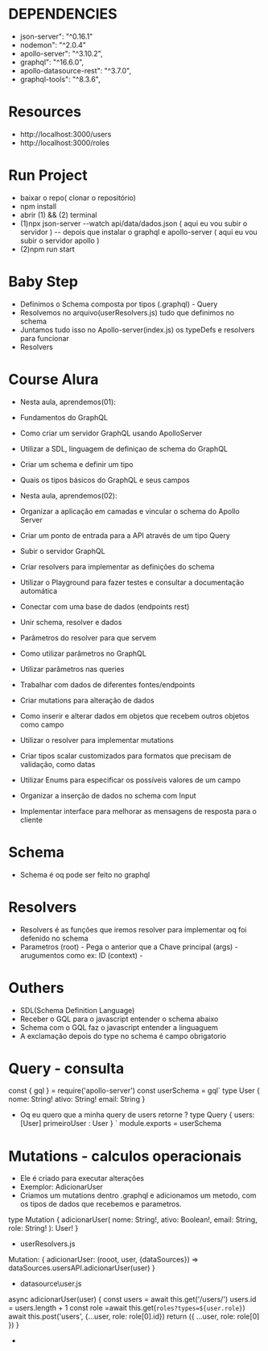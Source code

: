 # DEPENDENCIES 
- json-server": "^0.16.1"
- nodemon": "^2.0.4"
- apollo-server": "^3.10.2",
- graphql": "^16.6.0",
- apollo-datasource-rest": "^3.7.0",
- graphql-tools": "^8.3.6",


# Resources
- http://localhost:3000/users
- http://localhost:3000/roles

# Run Project
- baixar o repo( clonar o repositório)
- npm install 
- abrir (1) && (2) terminal
- (1)npx json-server --watch api/data/dados.json ( aqui eu vou subir o servidor )
-- depois que instalar o graphql e apollo-server ( aqui eu vou subir o servidor apollo )
- (2)npm run start

# Baby Step
- Definimos o Schema composta por tipos (.graphql)  - Query
- Resolvemos no arquivo(userResolvers.js) tudo que definimos no schema
- Juntamos tudo isso no Apollo-server(index.js) os typeDefs e resolvers para funcionar
- Resolvers 



# Course Alura

- Nesta aula, aprendemos(01):
- Fundamentos do GraphQL
- Como criar um servidor GraphQL usando ApolloServer
- Utilizar a SDL, linguagem de definiçao de schema do GraphQL
- Criar um schema e definir um tipo
- Quais os tipos básicos do GraphQL e seus campos

- Nesta aula, aprendemos(02):
- Organizar a aplicação em camadas e vincular o schema do Apollo Server
- Criar um ponto de entrada para a API através de um tipo Query
- Subir o servidor GraphQL
- Criar resolvers para implementar as definições do schema
- Utilizar o Playground para fazer testes e consultar a documentação    automática

- Conectar com uma base de dados (endpoints rest)
- Unir schema, resolver e dados
- Parâmetros do resolver para que servem
- Como utilizar parâmetros no GraphQL
- Utilizar parâmetros nas queries
- Trabalhar com dados de diferentes fontes/endpoints

- Criar mutations para alteração de dados
- Como inserir e alterar dados em objetos que recebem outros objetos como campo
- Utilizar o resolver para implementar mutations

- Criar tipos scalar customizados para formatos que precisam de validação, como datas
- Utilizar Enums para especificar os possíveis valores de um campo
- Organizar a inserção de dados no schema com Input
- Implementar interface para melhorar as mensagens de resposta para o cliente

# Schema 
- Schema é oq pode ser feito no graphql


# Resolvers
- Resolvers é as funções que iremos resolver para implementar oq foi defenido no schema
- Parametros (root) - Pega o anterior que a Chave principal
            (args) - arugumentos como ex: ID
            (context) - 
# Outhers
- SDL(Schema Definition Language)
- Receber o GQL para o javascript entender o schema abaixo
- Schema com o GQL faz o javascript entender a linguaguem
- A exclamação depois do type no schema é campo obrigatorio

# Query - consulta
const { gql } = require('apollo-server')
const userSchema = gql`
  type User {
    nome: String!
    ativo: String!
    email: String
  }

- Oq eu quero que a minha query de users retorne ?
  type Query {
    users: [User]
    primeiroUser : User
  }
`
module.exports = userSchema

# Mutations - calculos operacionais

- Ele é criado para executar alterações 
- Exemplor: AdicionarUser
- Criamos um mutations dentro .graphql e adicionamos um metodo, com os tipos de dados que recebemos e parametros.

type Mutation {
    adicionarUser(
      nome: String!,
      ativo: Boolean!,
      email: String,
      role: String!
    ): User!
  } 
  
  - userResolvers.js

  Mutation: {
    adicionarUser: (rooot, user, {dataSources}) => dataSources.usersAPI.adicionarUser(user)
  }

  - datasource\user.js
  
  async adicionarUser(user) {
    const users = await this.get('/users/')
    users.id = users.length + 1
    const role =await this.get(`roles?types=${user.role}`)
    await this.post('users', {...user, role: role[0].id})
    return ({
      ...user,
      role: role[0]
    })
  }

-





